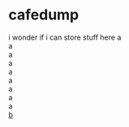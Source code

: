 # cafedump
i wonder if i can store stuff here
a<br>
a<br>
a<br>
a<br>
a<br>
a<br>
a<br>
a<br>
a<br>
[b](/cafeunimelb/cafedump/cafedump)

